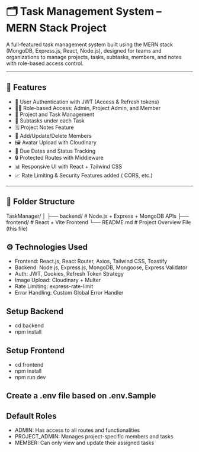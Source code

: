 # 🗂️ Task Management System – MERN Stack Project

A full-featured task management system built using the MERN stack (MongoDB, Express.js, React, Node.js), designed for teams and organizations to manage projects, tasks, subtasks, members, and notes with role-based access control.

---

## 🚀 Features

- 🔐 User Authentication with JWT (Access & Refresh tokens)
- 🧑‍💻 Role-based Access: Admin, Project Admin, and Member
- 📁 Project and Task Management
- 🧩 Subtasks under each Task
- 🗒️ Project Notes Feature
- 👥 Add/Update/Delete Members
- 🖼️ Avatar Upload with Cloudinary
- 📅 Due Dates and Status Tracking
- 🔒 Protected Routes with Middleware
- 📊 Responsive UI with React + Tailwind CSS
- 📈 Rate Limiting & Security Features added ( CORS, etc.)

---

## 📁 Folder Structure

TaskManager/
│
├── backend/ # Node.js + Express + MongoDB APIs
├── frontend/ # React + Vite Frontend
└── README.md # Project Overview File (this file)

## ⚙️ Technologies Used

- Frontend: React.js, React Router, Axios, Tailwind CSS, Toastify
- Backend: Node.js, Express.js, MongoDB, Mongoose, Express Validator
- Auth: JWT, Cookies, Refresh Token Strategy
- Image Upload: Cloudinary + Multer
- Rate Limiting: express-rate-limit
- Error Handling: Custom Global Error Handler


## Setup Backend

- cd backend
- npm install

## Setup Frontend 

- cd frontend
- npm install
- npm run dev

## Create a .env file based on .env.Sample

## Default Roles

 - ADMIN: Has access to all routes and functionalities
 - PROJECT_ADMIN: Manages project-specific members and tasks
 - MEMBER: Can only view and update their assigned tasks

 